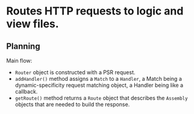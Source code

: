 Routes HTTP requests to logic and view files.
=============================================

Planning
--------

Main flow:

+ `Router` object is constructed with a PSR request.
+ `addHandler()` method assigns a `Match` to a `Handler`, a Match being a dynamic-specificity request matching object, a Handler being like a callback.
+ `getRoute()` method returns a `Route` object that describes the `Assembly` objects that are needed to build the response.
